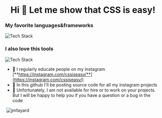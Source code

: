 
<h1 align="center">Hi 👋 Let me show that CSS is easy!</h1>
<h3 align="left">My favorite languages&frameworks</h3>

<p align="left"><img src="https://skillicons.dev/icons?i=html,css,javascript,scss,tailwind,pug,git,github" alt="Tech Stack" /> </p>
<h3 align="left">I also love this tools</h3>

<p align="left"><img src="https://skillicons.dev/icons?i=ae,ai,ps,pr" alt="Tech Stack" /> </p>

- 📝 I regularly educate people on my instagram [**https://instagram.com/cssiseasy/**](https://instagram.com/cssiseasy/)
- 🤖 In this github I'll be posting source code for all my instagram projects 
- 👾 Unfortunately, I am not available for hire or to work on your projects. But I will be happy to help you if you have a question or a bug in the code

<p>&nbsp;<img align="center" src="https://github-readme-stats.vercel.app/api?username=jmfayard&show_icons=true&locale=en" alt="jmfayard" /></p>
